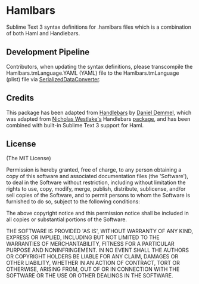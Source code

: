 Hamlbars
========

Sublime Text 3 syntax definitions for .hamlbars files which is a combination of both Haml and Handlebars.  

## Development Pipeline

Contributors, when updating the syntax definitions, please transcompile the Hamlbars.tmLanguage.YAML (YAML) file to the Hamlbars.tmLanguage (plist) file via [SerializedDataConverter](https://packagecontrol.io/packages/SerializedDataConverter).

## Credits

This package has been adapted from [Handlebars](https://github.com/daaain/Handlebars) by [Daniel Demmel](https://github.com/daaain), which was adapted from [Nicholas Westlake's](https://github.com/nrw) Handlebars [package](https://github.com/nrw/sublime-text-handlebars), and has been combined with built-in Sublime Text 3 support for Haml.

## License

(The MIT License)

Permission is hereby granted, free of charge, to any person obtaining
a copy of this software and associated documentation files (the
'Software'), to deal in the Software without restriction, including
without limitation the rights to use, copy, modify, merge, publish,
distribute, sublicense, and/or sell copies of the Software, and to
permit persons to whom the Software is furnished to do so, subject to
the following conditions:

The above copyright notice and this permission notice shall be
included in all copies or substantial portions of the Software.

THE SOFTWARE IS PROVIDED 'AS IS', WITHOUT WARRANTY OF ANY KIND,
EXPRESS OR IMPLIED, INCLUDING BUT NOT LIMITED TO THE WARRANTIES OF
MERCHANTABILITY, FITNESS FOR A PARTICULAR PURPOSE AND NONINFRINGEMENT.
IN NO EVENT SHALL THE AUTHORS OR COPYRIGHT HOLDERS BE LIABLE FOR ANY
CLAIM, DAMAGES OR OTHER LIABILITY, WHETHER IN AN ACTION OF CONTRACT,
TORT OR OTHERWISE, ARISING FROM, OUT OF OR IN CONNECTION WITH THE
SOFTWARE OR THE USE OR OTHER DEALINGS IN THE SOFTWARE.